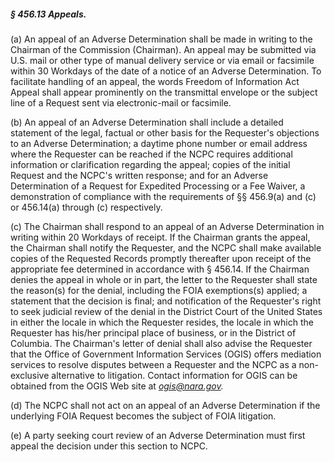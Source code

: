 ##### § 456.13 Appeals. #####

(a) An appeal of an Adverse Determination shall be made in writing to the Chairman of the Commission (Chairman). An appeal may be submitted via U.S. mail or other type of manual delivery service or via email or facsimile within 30 Workdays of the date of a notice of an Adverse Determination. To facilitate handling of an appeal, the words Freedom of Information Act Appeal shall appear prominently on the transmittal envelope or the subject line of a Request sent via electronic-mail or facsimile.

(b) An appeal of an Adverse Determination shall include a detailed statement of the legal, factual or other basis for the Requester's objections to an Adverse Determination; a daytime phone number or email address where the Requester can be reached if the NCPC requires additional information or clarification regarding the appeal; copies of the initial Request and the NCPC's written response; and for an Adverse Determination of a Request for Expedited Processing or a Fee Waiver, a demonstration of compliance with the requirements of §§ 456.9(a) and (c) or 456.14(a) through (c) respectively.

(c) The Chairman shall respond to an appeal of an Adverse Determination in writing within 20 Workdays of receipt. If the Chairman grants the appeal, the Chairman shall notify the Requester, and the NCPC shall make available copies of the Requested Records promptly thereafter upon receipt of the appropriate fee determined in accordance with § 456.14. If the Chairman denies the appeal in whole or in part, the letter to the Requester shall state the reason(s) for the denial, including the FOIA exemptions(s) applied; a statement that the decision is final; and notification of the Requester's right to seek judicial review of the denial in the District Court of the United States in either the locale in which the Requester resides, the locale in which the Requester has his/her principal place of business, or in the District of Columbia. The Chairman's letter of denial shall also advise the Requester that the Office of Government Information Services (OGIS) offers mediation services to resolve disputes between a Requester and the NCPC as a non-exclusive alternative to litigation. Contact information for OGIS can be obtained from the OGIS Web site at *ogis@nara.gov.*

(d) The NCPC shall not act on an appeal of an Adverse Determination if the underlying FOIA Request becomes the subject of FOIA litigation.

(e) A party seeking court review of an Adverse Determination must first appeal the decision under this section to NCPC.